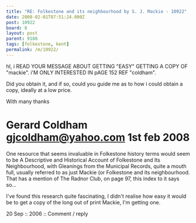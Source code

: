 ```yaml
---
title: "RE: Folkestone and its neighbourhood by S. J. Mackie - 10922"
date: 2008-02-01T07:51:24.000Z
post: 10922
board: 8
layout: post
parent: 9188
tags: [folkestone, kent]
permalink: /m/10922/
---
```

hI,
i READ YOUR MESSAGE ABOUT GETTING "EASY" GETTING A COPY OF "mackie". i'M ONLY INTERESTED IN pAGE 152 REF "coldham".

Did you obtain it, and if so, could you guide me as to how i could obtain a copy, ideally at a low price.

With many thanks

Gerard Coldham
gjcoldham@yahoo.com
1st feb 2008
==========================================================

One resource that seems invaluable in Folkestone history terms would seem to be A Descriptive and Historical Account of Folkestone and Its Neighbourhood, with Gleanings from the Municipal Records, quite a mouth full, usually referred to as just Mackie (or Folkestone and its neighbourhood. That has a mention of The Radnor Club, on page 97, this index to it says so...

I've found this research quite fascinating, I didn't realise how easy it would be to get a copy of the long out of print Mackie, I'm getting one.

20 Sep :: 2006 :: 
Comment / reply
